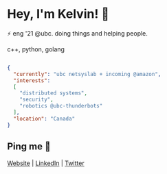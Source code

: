 # Hey, I'm Kelvin! 👋

:zap: eng '21 @ubc. doing things and helping people.

c++, python, golang
```json

{
  "currently": "ubc netsyslab + incoming @amazon",
  "interests": 
  [
    "distributed systems",
    "security",
    "robotics @ubc-thunderbots"
  ],
  "location": "Canada"
}

```

## Ping me :postbox:
[Website](https://www.kelvinkoon.dev/) | [LinkedIn](https://www.linkedin.com/in/kelvinkoon/) | [Twitter](https://twitter.com/NotCelsiusDeg)
